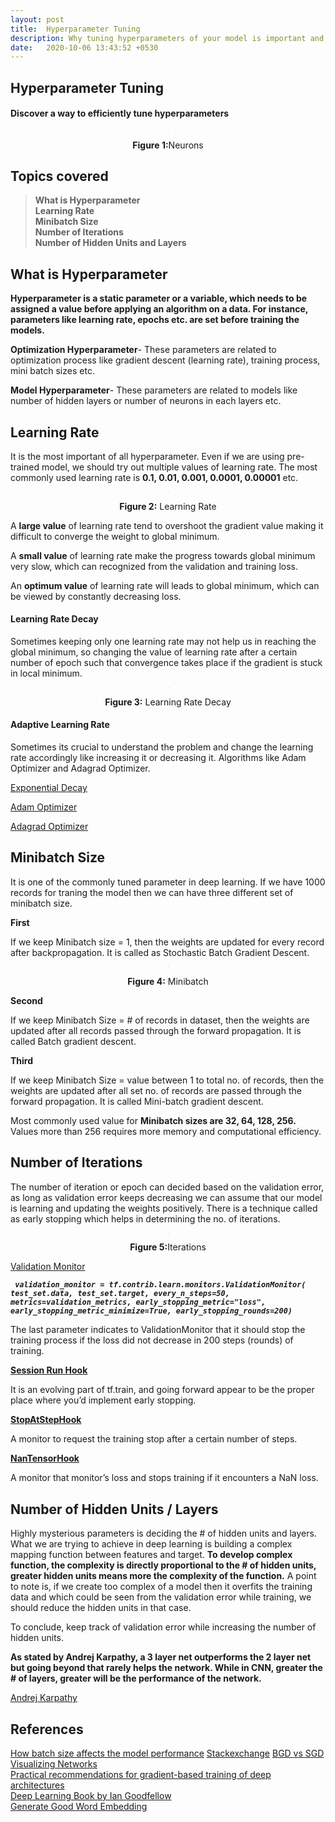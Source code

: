 ```yaml
---
layout: post
title:  Hyperparameter Tuning
description: Why tuning hyperparameters of your model is important and how it effects the model's performance.
date:   2020-10-06 13:43:52 +0530
---
```


## **Hyperparameter Tuning**
#### **Discover a way to efficiently tune hyperparameters**

<center>
<img src="{{site.url}}/assets/images/Hyperparameter/hyperparameter.jpg" style="zoom: 5%; background-color:#DCDCDC;" /><br>
<p><b>Figure 1:</b>Neurons</p> 
</center>

## **Topics covered**

   >**What is Hyperparameter\
    Learning Rate\
    Minibatch Size\
    Number of Iterations\
    Number of Hidden Units and Layers**
    

## **What is Hyperparameter**

**Hyperparameter is a static parameter or a variable, which needs to be assigned a value before applying an algorithm on a data. For instance, parameters like learning rate, epochs etc. are set before training the models.**

**Optimization Hyperparameter**- These parameters are related to optimization process like gradient descent (learning rate), training process, mini batch sizes etc.

**Model Hyperparameter**- These parameters are related to models like number of hidden layers or number of neurons in each layers etc.

## **Learning Rate**

It is the most important of all hyperparameter. Even if we are using pre-trained model, we should try out multiple values of learning rate. The most commonly used learning rate is **0.1, 0.01, 0.001, 0.0001, 0.00001** etc.


<center>
<img src="{{site.url}}/assets/images/Hyperparameter/learning_rate.png" style="zoom: 5%; background-color:#DCDCDC;" /><br>
<p><b>Figure 2:</b> Learning Rate</p>
</center>


A **large value** of learning rate tend to overshoot the gradient value making it difficult to converge the weight to global minimum.

A **small value** of learning rate make the progress towards global minimum very slow, which can recognized from the validation and training loss.

An **optimum value** of learning rate will leads to global minimum, which can be viewed by constantly decreasing loss.

#### **Learning Rate Decay**

Sometimes keeping only one learning rate may not help us in reaching the global minimum, so changing the value of learning rate after a certain number of epoch such that convergence takes place if the gradient is stuck in local minimum.

<center>
<img src="{{site.url}}/assets/images/Hyperparameter/learning_rate_decay.png" style="zoom: 5%; background-color:#DCDCDC;" /><br>
<p><b>Figure 3:</b> Learning Rate Decay</p>
</center>

#### Adaptive Learning Rate

Sometimes its crucial to understand the problem and change the learning rate accordingly like increasing it or decreasing it. Algorithms like Adam Optimizer and Adagrad Optimizer.

[Exponential Decay](https://www.tensorflow.org/api_docs/python/tf/train/exponential_decay)

[Adam Optimizer](https://www.tensorflow.org/api_docs/python/tf/train/AdamOptimizer)

[Adagrad Optimizer](https://www.tensorflow.org/api_docs/python/tf/train/AdagradOptimizer)


## **Minibatch Size**

It is one of the commonly tuned parameter in deep learning. If we have 1000 records for traning the model then we can have three different set of minibatch size.

**First**

If we keep Minibatch size = 1, then the weights are updated for every record after backpropagation. It is called as Stochastic Batch Gradient Descent.


<center>
<img src="{{site.url}}/assets/images/Hyperparameter/minibatch.png" style="zoom: 5%; background-color:#DCDCDC;" /><br>
<p><b>Figure 4:</b> Minibatch</p>
</center>


**Second**

If we keep Minibatch Size = # of records in dataset, then the weights are updated after all records passed through the forward propagation. It is called Batch gradient descent.

**Third**

If we keep Minibatch Size = value between 1 to total no. of records, then the weights are updated after all set no. of records are passed through the forward propagation. It is called Mini-batch gradient descent.

Most commonly used value for **Minibatch sizes are 32, 64, 128, 256.** Values more than 256 requires more memory and computational efficiency.

## **Number of Iterations**

The number of iteration or epoch can decided based on the validation error, as long as validation error keeps decreasing we can assume that our model is learning and updating the weights positively. There is a technique called as early stopping which helps in determining the no. of iterations.

<center>
<img src="{{site.url}}/assets/images/Hyperparameter/iterations.png" style="zoom: 5%; background-color:#DCDCDC;" /><br>
<p><b>Figure 5:</b>Iterations</p> 
</center>

[Validation Monitor](https://www.tensorflow.org/get_started/monitors#early_stopping_with_validationmonitor)

***```
validation_monitor = tf.contrib.learn.monitors.ValidationMonitor(
      test_set.data,
      test_set.target,
      every_n_steps=50,
      metrics=validation_metrics,
      early_stopping_metric="loss",
      early_stopping_metric_minimize=True,
      early_stopping_rounds=200)```***

The last parameter indicates to ValidationMonitor that it should stop the training process if the loss did not decrease in 200 steps (rounds) of training.

[**Session Run Hook**](https://www.tensorflow.org/api_docs/python/tf/train/SessionRunHook)

It is an evolving part of tf.train, and going forward appear to be the proper place where you’d implement early stopping.

[**StopAtStepHook**](https://www.tensorflow.org/api_docs/python/tf/train/StopAtStepHook)

A monitor to request the training stop after a certain number of steps.

[**NanTensorHook**](https://www.tensorflow.org/api_docs/python/tf/train/NanTensorHook)

A monitor that monitor’s loss and stops training if it encounters a NaN loss.

## **Number of Hidden Units / Layers**

Highly mysterious parameters is deciding the # of hidden units and layers. What we are trying to achieve in deep learning is building a complex mapping function between features and target. **To develop complex function, the complexity is directly proportional to the # of hidden units, greater hidden units means more the complexity of the function.** A point to note is, if we create too complex of a model then it overfits the training data and which could be seen from the validation error while training, we should reduce the hidden units in that case.

To conclude, keep track of validation error while increasing the number of hidden units.

**As stated by Andrej Karpathy, a 3 layer net outperforms the 2 layer net but going beyond that rarely helps the network. While in CNN, greater the # of layers, greater will be the performance of the network.**

[Andrej Karpathy](https://cs231n.github.io/neural-networks-1/)

## References

[How batch size affects the model performance](https://arxiv.org/abs/1606.02228)
[Stackexchange](https://stats.stackexchange.com/questions/49528/batch-gradient-descent-versus-stochastic-gradient-descent)
[BGD vs SGD](https://towardsdatascience.com/difference-between-batch-gradient-descent-and-stochastic-gradient-descent-1187f1291aa1)
[Visualizing Networks](http://jalammar.github.io)\
[Practical recommendations for gradient-based training of deep architectures](https://arxiv.org/abs/1206.5533)\
[Deep Learning Book by Ian Goodfellow](http://www.deeplearningbook.org/contents/guidelines.html)\
[Generate Good Word Embedding](https://arxiv.org/abs/1507.05523)
